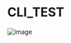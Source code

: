 # CLI_TEST
![image](https://github.com/KpuFish/CLI_TEST/assets/43401975/3878da64-53e8-48fc-aaf3-2fc8418b54c4)
